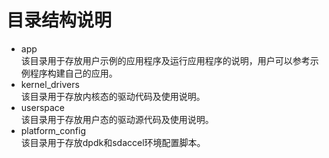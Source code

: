  # 目录结构说明


* app  
  该目录用于存放用户示例的应用程序及运行应用程序的说明，用户可以参考示例程序构建自己的应用。  
* kernel_drivers  
  该目录用于存放内核态的驱动代码及使用说明。  
* userspace  
  该目录用于存放用户态的驱动源代码及使用说明。  
* platform_config  
  该目录用于存放dpdk和sdaccel环境配置脚本。